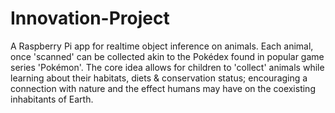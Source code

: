 # Innovation-Project

A Raspberry Pi app for realtime object inference on animals. Each animal, once 'scanned' can be collected akin to the Pokédex found in popular game series 'Pokémon'. The core idea allows for children to 'collect' animals while learning about their habitats, diets & conservation status; encouraging a connection with nature and the effect humans may have on the coexisting inhabitants of Earth.
